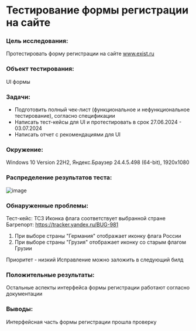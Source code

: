 # Тестирование	формы регистрации на сайте

### Цель исследования:	
Протестировать форму регистрации на сайте www.exist.ru

### Объект тестирования:	
UI формы

### Задачи:	
- Подготовить полный чек-лист (функциональное и нефункциональное тестирование), согласно спецификации
- Написать тест-кейсы для UI и протестировать в срок 27.06.2024 - 03.07.2024
- Написать отчет с рекомендациями для UI

### Окружение:	
Windows 10 Version 22H2, Яндекс.Браузер 24.4.5.498 (64-bit), 1920х1080

### Распределение результатов теста:
![image](https://github.com/user-attachments/assets/9889bb45-3a38-46ec-b3ac-1d809854d007)


### Обнаруженные проблемы:	
Тест-кейс: TC3 Иконка флага соответствует выбранной стране
Багрепорт: https://tracker.yandex.ru/BUG-981

1. При выборе страны "Германия" отображает иконку флага России
2. При выборе страны "Грузия" отображает иконку со старым флагом Грузии

Приоритет - низкий
Исправление можно заложить в следующий билд

### Положительные результаты:	
Остальные аспекты интерфейса формы регистрации работают согласно документации

### Выводы:	
Интерфейсная часть формы регистрации прошла проверку
